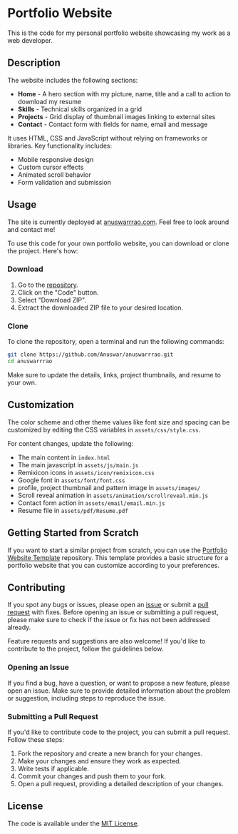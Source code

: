 # Portfolio Website

This is the code for my personal portfolio website showcasing my work as a web developer.

## Description

The website includes the following sections:

- **Home** - A hero section with my picture, name, title and a call to action to download my resume
- **Skills** - Technical skills organized in a grid
- **Projects** - Grid display of thumbnail images linking to external sites
- **Contact** - Contact form with fields for name, email and message

It uses HTML, CSS and JavaScript without relying on frameworks or libraries. Key functionality includes:

- Mobile responsive design
- Custom cursor effects
- Animated scroll behavior
- Form validation and submission

## Usage

The site is currently deployed at [anuswarrrao.com](https://anuswarrrao.netlify.app). Feel free to look around and contact me!

To use this code for your own portfolio website, you can download or clone the project. Here's how:

### Download

1. Go to the [repository](https://github.com/yourusername/yourrepository).
2. Click on the "Code" button.
3. Select "Download ZIP".
4. Extract the downloaded ZIP file to your desired location.

### Clone

To clone the repository, open a terminal and run the following commands:

```bash
git clone https://github.com/Anuswar/anuswarrrao.git
cd anuswarrrao
```

Make sure to update the details, links, project thumbnails, and resume to your own.

## Customization

The color scheme and other theme values like font size and spacing can be customized by editing the CSS variables in `assets/css/style.css`.

For content changes, update the following:

- The main content in `index.html`
- The main javascript in `assets/js/main.js`
- Remixicon icons in `assets/icon/remixicon.css`
- Google font in `assets/font/font.css`
- profile, project thumbnail and pattern image in `assets/images/`
- Scroll reveal animation in `assets/animation/scrollreveal.min.js`
- Contact form action in `assets/email/email.min.js`
- Resume file in `assets/pdf/Resume.pdf`

## Getting Started from Scratch

If you want to start a similar project from scratch, you can use the [Portfolio Website Template](https://github.com/Anuswar/portfolio-website-template) repository. This template provides a basic structure for a portfolio website that you can customize according to your preferences.

## Contributing

If you spot any bugs or issues, please open an [issue](https://github.com/Anuswar/anuswarrrao/issues) or submit a [pull request](https://github.com/Anuswar/anuswarrrao/pulls) with fixes. Before opening an issue or submitting a pull request, please make sure to check if the issue or fix has not been addressed already.

Feature requests and suggestions are also welcome! If you'd like to contribute to the project, follow the guidelines below.

### Opening an Issue

If you find a bug, have a question, or want to propose a new feature, please open an issue. Make sure to provide detailed information about the problem or suggestion, including steps to reproduce the issue.

### Submitting a Pull Request

If you'd like to contribute code to the project, you can submit a pull request. Follow these steps:

1. Fork the repository and create a new branch for your changes.
2. Make your changes and ensure they work as expected.
3. Write tests if applicable.
4. Commit your changes and push them to your fork.
5. Open a pull request, providing a detailed description of your changes.

## License

The code is available under the [MIT License](LICENSE.md).
